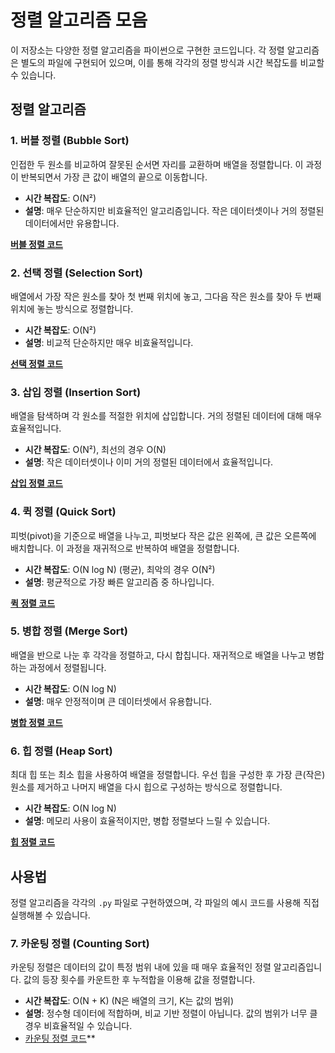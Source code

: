 
    
# 정렬 알고리즘 모음

이 저장소는 다양한 정렬 알고리즘을 파이썬으로 구현한 코드입니다. 각 정렬 알고리즘은 별도의 파일에 구현되어 있으며, 이를 통해 각각의 정렬 방식과 시간 복잡도를 비교할 수 있습니다.

## 정렬 알고리즘

### 1. 버블 정렬 (Bubble Sort)
인접한 두 원소를 비교하여 잘못된 순서면 자리를 교환하며 배열을 정렬합니다. 이 과정이 반복되면서 가장 큰 값이 배열의 끝으로 이동합니다.

- **시간 복잡도**: O(N²)
- **설명**: 매우 단순하지만 비효율적인 알고리즘입니다. 작은 데이터셋이나 거의 정렬된 데이터에서만 유용합니다.

**[버블 정렬 코드](bubble_sort.py)**

### 2. 선택 정렬 (Selection Sort)
배열에서 가장 작은 원소를 찾아 첫 번째 위치에 놓고, 그다음 작은 원소를 찾아 두 번째 위치에 놓는 방식으로 정렬합니다.

- **시간 복잡도**: O(N²)
- **설명**: 비교적 단순하지만 매우 비효율적입니다.

**[선택 정렬 코드](selection_sort.py)**

### 3. 삽입 정렬 (Insertion Sort)
배열을 탐색하며 각 원소를 적절한 위치에 삽입합니다. 거의 정렬된 데이터에 대해 매우 효율적입니다.

- **시간 복잡도**: O(N²), 최선의 경우 O(N)
- **설명**: 작은 데이터셋이나 이미 거의 정렬된 데이터에서 효율적입니다.

**[삽입 정렬 코드](insertion_sort.py)**

### 4. 퀵 정렬 (Quick Sort)
피벗(pivot)을 기준으로 배열을 나누고, 피벗보다 작은 값은 왼쪽에, 큰 값은 오른쪽에 배치합니다. 이 과정을 재귀적으로 반복하여 배열을 정렬합니다.

- **시간 복잡도**: O(N log N) (평균), 최악의 경우 O(N²)
- **설명**: 평균적으로 가장 빠른 알고리즘 중 하나입니다.

**[퀵 정렬 코드](quick_sort.py)**

### 5. 병합 정렬 (Merge Sort)
배열을 반으로 나눈 후 각각을 정렬하고, 다시 합칩니다. 재귀적으로 배열을 나누고 병합하는 과정에서 정렬됩니다.

- **시간 복잡도**: O(N log N)
- **설명**: 매우 안정적이며 큰 데이터셋에서 유용합니다.

**[병합 정렬 코드](merge_sort.py)**

### 6. 힙 정렬 (Heap Sort)
최대 힙 또는 최소 힙을 사용하여 배열을 정렬합니다. 우선 힙을 구성한 후 가장 큰(작은) 원소를 제거하고 나머지 배열을 다시 힙으로 구성하는 방식으로 정렬합니다.

- **시간 복잡도**: O(N log N)
- **설명**: 메모리 사용이 효율적이지만, 병합 정렬보다 느릴 수 있습니다.

**[힙 정렬 코드](heap_sort.py)**

## 사용법

정렬 알고리즘을 각각의 `.py` 파일로 구현하였으며, 각 파일의 예시 코드를 사용해 직접 실행해볼 수 있습니다.

### 7. 카운팅 정렬 (Counting Sort)
카운팅 정렬은 데이터의 값이 특정 범위 내에 있을 때 매우 효율적인 정렬 알고리즘입니다. 값의 등장 횟수를 카운트한 후 누적합을 이용해 값을 정렬합니다.

- **시간 복잡도**: O(N + K) (N은 배열의 크기, K는 값의 범위)
- **설명**: 정수형 데이터에 적합하며, 비교 기반 정렬이 아닙니다. 값의 범위가 너무 클 경우 비효율적일 수 있습니다.
- [카운팅 정렬 코드](counting_sort.py)**
